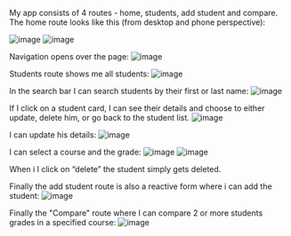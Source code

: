 My app consists of 4 routes - home, students, add student and compare.
The home route looks like this (from desktop and phone perspective):

![image](https://github.com/user-attachments/assets/2bc04456-a0ba-43fe-a998-2b5ef5a2475b)
![image](https://github.com/user-attachments/assets/3ee74726-bc76-4740-9c4b-910e9502ab3b)

Navigation opens over the page:
![image](https://github.com/user-attachments/assets/3a469148-f607-4ee9-a699-7b8d4d9f7224)

Students route shows me all students:
![image](https://github.com/user-attachments/assets/51398d5a-a186-4425-bc3a-2cc85ef89bf8)

In the search bar I can search students by their first or last name:
![image](https://github.com/user-attachments/assets/5f9e1647-4ed8-40af-ad33-406cbc79c439)

If I click on a student card, I can see their details and choose to either update, delete him, or go back to the student list.
![image](https://github.com/user-attachments/assets/1ccee3b0-8a2d-43d1-8fbf-41a3c33ee439)

I can update his details:
![image](https://github.com/user-attachments/assets/f5c06653-b23b-40bb-846c-b33cd5afe065)

I can select a course and the grade:
![image](https://github.com/user-attachments/assets/3ad6bd8b-29fb-40d1-b93d-618a37723564)
![image](https://github.com/user-attachments/assets/407fb378-1fd9-4eef-ae07-acd89b4e0d4e)

When i I click on “delete” the student simply gets deleted. 

Finally the add student route is also a reactive form where i can add the student:
![image](https://github.com/user-attachments/assets/a7202643-14b6-4e9b-8a52-007f0ad6c8d9)

Finally the "Compare" route where I can compare 2 or more students grades in a specified course:
![image](https://github.com/user-attachments/assets/9d2bf237-d12d-4206-a855-9a892b07efd2)








